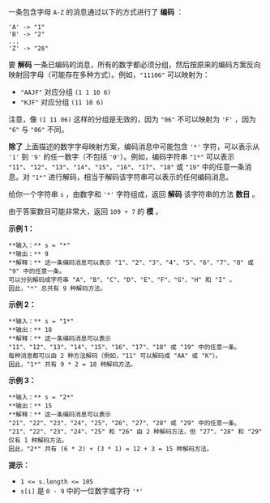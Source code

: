 一条包含字母 `A-Z` 的消息通过以下的方式进行了 **编码** ：

    
    
    'A' -> "1"
    'B' -> "2"
    ...
    'Z' -> "26"

要 **解码** 一条已编码的消息，所有的数字都必须分组，然后按原来的编码方案反向映射回字母（可能存在多种方式）。例如，`"11106"` 可以映射为：

  * `"AAJF"` 对应分组 `(1 1 10 6)`
  * `"KJF"` 对应分组 `(11 10 6)`

注意，像 `(1 11 06)` 这样的分组是无效的，因为 `"06"` 不可以映射为 `'F'` ，因为 `"6"` 与 `"06"` 不同。

**除了** 上面描述的数字字母映射方案，编码消息中可能包含 `'*'` 字符，可以表示从 `'1'` 到 `'9'` 的任一数字（不包括
`'0'`）。例如，编码字符串 `"1*"` 可以表示
`"11"`、`"12"`、`"13"`、`"14"`、`"15"`、`"16"`、`"17"`、`"18"` 或 `"19"` 中的任意一条消息。对
`"1*"` 进行解码，相当于解码该字符串可以表示的任何编码消息。

给你一个字符串 `s` ，由数字和 `'*'` 字符组成，返回 **解码** 该字符串的方法 **数目** 。

由于答案数目可能非常大，返回 `109 + 7` 的  **模**  。



**示例 1：**

    
    
    **输入：** s = "*"
    **输出：** 9
    **解释：** 这一条编码消息可以表示 "1"、"2"、"3"、"4"、"5"、"6"、"7"、"8" 或 "9" 中的任意一条。
    可以分别解码成字符串 "A"、"B"、"C"、"D"、"E"、"F"、"G"、"H" 和 "I" 。
    因此，"*" 总共有 9 种解码方法。
    

**示例 2：**

    
    
    **输入：** s = "1*"
    **输出：** 18
    **解释：** 这一条编码消息可以表示 "11"、"12"、"13"、"14"、"15"、"16"、"17"、"18" 或 "19" 中的任意一条。
    每种消息都可以由 2 种方法解码（例如，"11" 可以解码成 "AA" 或 "K"）。
    因此，"1*" 共有 9 * 2 = 18 种解码方法。
    

**示例 3：**

    
    
    **输入：** s = "2*"
    **输出：** 15
    **解释：** 这一条编码消息可以表示 "21"、"22"、"23"、"24"、"25"、"26"、"27"、"28" 或 "29" 中的任意一条。
    "21"、"22"、"23"、"24"、"25" 和 "26" 由 2 种解码方法，但 "27"、"28" 和 "29" 仅有 1 种解码方法。
    因此，"2*" 共有 (6 * 2) + (3 * 1) = 12 + 3 = 15 种解码方法。
    



**提示：**

  * `1 <= s.length <= 105`
  * `s[i]` 是 `0 - 9` 中的一位数字或字符 `'*'`

